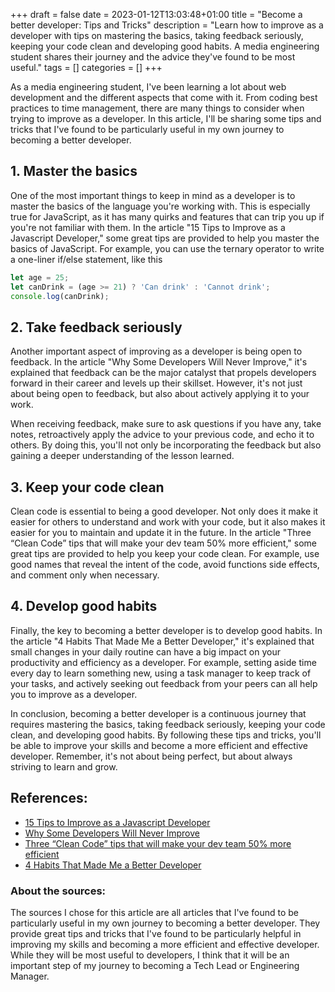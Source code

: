 +++ 
draft = false
date = 2023-01-12T13:03:48+01:00
title = "Become a better developer: Tips and Tricks"
description = "Learn how to improve as a developer with tips on mastering the basics, taking feedback seriously, keeping your code clean and developing good habits. A media engineering student shares their journey and the advice they've found to be most useful."
tags = []
categories = []
+++

As a media engineering student, I've been learning a lot about web development and the different aspects that come with it. From coding best practices to time management, there are many things to consider when trying to improve as a developer. In this article, I'll be sharing some tips and tricks that I've found to be particularly useful in my own journey to becoming a better developer.

## 1. Master the basics

One of the most important things to keep in mind as a developer is to master the basics of the language you're working with. This is especially true for JavaScript, as it has many quirks and features that can trip you up if you're not familiar with them. In the article "15 Tips to Improve as a Javascript Developer," some great tips are provided to help you master the basics of JavaScript. For example, you can use the ternary operator to write a one-liner if/else statement, like this

```jsx
let age = 25;
let canDrink = (age >= 21) ? 'Can drink' : 'Cannot drink';
console.log(canDrink);
```

## 2. Take feedback seriously

Another important aspect of improving as a developer is being open to feedback. In the article "Why Some Developers Will Never Improve," it's explained that feedback can be the major catalyst that propels developers forward in their career and levels up their skillset. However, it's not just about being open to feedback, but also about actively applying it to your work.

When receiving feedback, make sure to ask questions if you have any, take notes, retroactively apply the advice to your previous code, and echo it to others. By doing this, you'll not only be incorporating the feedback but also gaining a deeper understanding of the lesson learned.

## 3. Keep your code clean

Clean code is essential to being a good developer. Not only does it make it easier for others to understand and work with your code, but it also makes it easier for you to maintain and update it in the future. In the article "Three “Clean Code” tips that will make your dev team 50% more efficient," some great tips are provided to help you keep your code clean. For example, use good names that reveal the intent of the code, avoid functions side effects, and comment only when necessary.

## 4. Develop good habits

Finally, the key to becoming a better developer is to develop good habits. In the article "4 Habits That Made Me a Better Developer," it's explained that small changes in your daily routine can have a big impact on your productivity and efficiency as a developer. For example, setting aside time every day to learn something new, using a task manager to keep track of your tasks, and actively seeking out feedback from your peers can all help you to improve as a developer.

In conclusion, becoming a better developer is a continuous journey that requires mastering the basics, taking feedback seriously, keeping your code clean, and developing good habits. By following these tips and tricks, you'll be able to improve your skills and become a more efficient and effective developer. Remember, it's not about being perfect, but about always striving to learn and grow.

## References:

- [15 Tips to Improve as a Javascript Developer](https://blog.devgenius.io/15-tips-to-improve-as-a-javascript-developer-e364597edc6f)
- [Why Some Developers Will Never Improve](https://levelup.gitconnected.com/why-some-developers-will-never-improve-d7f095df9604)
- [Three “Clean Code” tips that will make your dev team 50% more efficient](https://idoshveki.medium.com/three-clean-code-tips-that-will-make-your-dev-team-50-more-efficient-c4a3a0928914)
- [4 Habits That Made Me a Better Developer](https://gvdgets.com/4-habits-that-made-me-a-better-developer-39b647903534)

### About the sources:
The sources I chose for this article are all articles that I've found to be particularly useful in my own journey to becoming a better developer. They provide great tips and tricks that I've found to be particularly helpful in improving my skills and becoming a more efficient and effective developer. While they will be most useful to developers, I think that it will be an important step of my journey to becoming a Tech Lead or Engineering Manager. 